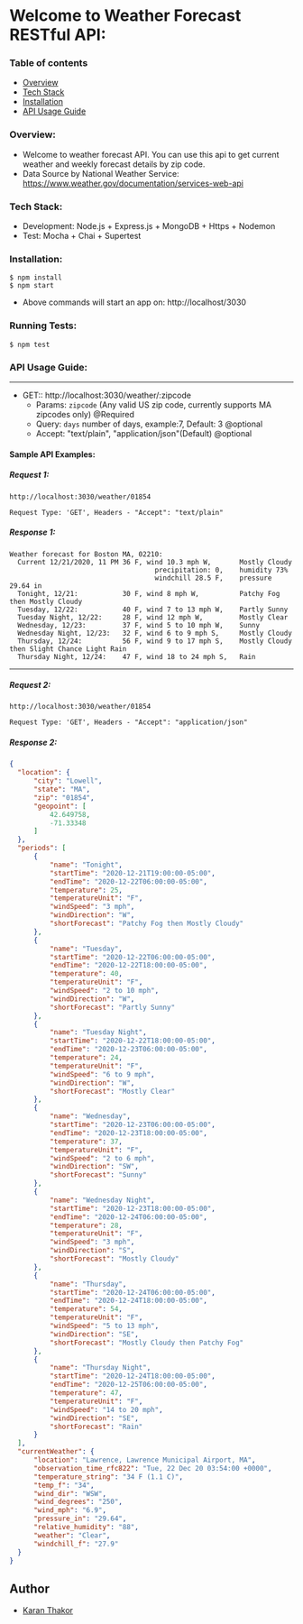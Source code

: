 # Welcome to Weather Forecast RESTful API:

### Table of contents
* [Overview](#overview)
* [Tech Stack](#tech-stack)
* [Installation](#installation)
* [API Usage Guide](#api-usage-guide)

### Overview:
- Welcome to weather forecast API. You can use this api to get current weather and weekly forecast details by zip code. 
- Data Source by National Weather Service: https://www.weather.gov/documentation/services-web-api

### Tech Stack:
- Development: Node.js + Express.js + MongoDB + Https + Nodemon
- Test: Mocha + Chai + Supertest

### Installation:
```
$ npm install
$ npm start
```
* Above commands will start an app on: http://localhost/3030

### Running Tests:
    $ npm test

### API Usage Guide:
---
- GET:: http://localhost:3030/weather/:zipcode
    - Params: `zipcode` (Any valid US zip code, currently supports MA zipcodes only) @Required
    - Query: `days` number of days, example:7, Default: 3 @optional
    - Accept: "text/plain", "application/json"(Default) @optional

#### Sample API Examples:
##### Request 1: 


    http://localhost:3030/weather/01854

    Request Type: 'GET', Headers - "Accept": "text/plain"
##### Response 1:
```
Weather forecast for Boston MA, 02210:
  Current 12/21/2020, 11 PM 36 F, wind 10.3 mph W,       Mostly Cloudy
                                    precipitation: 0,    humidity 73%
                                    windchill 28.5 F,    pressure 29.64 in
  Tonight, 12/21:           30 F, wind 8 mph W,          Patchy Fog then Mostly Cloudy
  Tuesday, 12/22:           40 F, wind 7 to 13 mph W,    Partly Sunny
  Tuesday Night, 12/22:     28 F, wind 12 mph W,         Mostly Clear
  Wednesday, 12/23:         37 F, wind 5 to 10 mph W,    Sunny
  Wednesday Night, 12/23:   32 F, wind 6 to 9 mph S,     Mostly Cloudy
  Thursday, 12/24:          56 F, wind 9 to 17 mph S,    Mostly Cloudy then Slight Chance Light Rain
  Thursday Night, 12/24:    47 F, wind 18 to 24 mph S,   Rain
```
---
##### Request 2: 


    http://localhost:3030/weather/01854

    Request Type: 'GET', Headers - "Accept": "application/json"

##### Response 2:
  ```json
{
    "location": {
        "city": "Lowell",
        "state": "MA",
        "zip": "01854",
        "geopoint": [
            42.649758,
            -71.33348
        ]
    },
    "periods": [
        {
            "name": "Tonight",
            "startTime": "2020-12-21T19:00:00-05:00",
            "endTime": "2020-12-22T06:00:00-05:00",
            "temperature": 25,
            "temperatureUnit": "F",
            "windSpeed": "3 mph",
            "windDirection": "W",
            "shortForecast": "Patchy Fog then Mostly Cloudy"
        },
        {
            "name": "Tuesday",
            "startTime": "2020-12-22T06:00:00-05:00",
            "endTime": "2020-12-22T18:00:00-05:00",
            "temperature": 40,
            "temperatureUnit": "F",
            "windSpeed": "2 to 10 mph",
            "windDirection": "W",
            "shortForecast": "Partly Sunny"
        },
        {
            "name": "Tuesday Night",
            "startTime": "2020-12-22T18:00:00-05:00",
            "endTime": "2020-12-23T06:00:00-05:00",
            "temperature": 24,
            "temperatureUnit": "F",
            "windSpeed": "6 to 9 mph",
            "windDirection": "W",
            "shortForecast": "Mostly Clear"
        },
        {
            "name": "Wednesday",
            "startTime": "2020-12-23T06:00:00-05:00",
            "endTime": "2020-12-23T18:00:00-05:00",
            "temperature": 37,
            "temperatureUnit": "F",
            "windSpeed": "2 to 6 mph",
            "windDirection": "SW",
            "shortForecast": "Sunny"
        },
        {
            "name": "Wednesday Night",
            "startTime": "2020-12-23T18:00:00-05:00",
            "endTime": "2020-12-24T06:00:00-05:00",
            "temperature": 28,
            "temperatureUnit": "F",
            "windSpeed": "3 mph",
            "windDirection": "S",
            "shortForecast": "Mostly Cloudy"
        },
        {
            "name": "Thursday",
            "startTime": "2020-12-24T06:00:00-05:00",
            "endTime": "2020-12-24T18:00:00-05:00",
            "temperature": 54,
            "temperatureUnit": "F",
            "windSpeed": "5 to 13 mph",
            "windDirection": "SE",
            "shortForecast": "Mostly Cloudy then Patchy Fog"
        },
        {
            "name": "Thursday Night",
            "startTime": "2020-12-24T18:00:00-05:00",
            "endTime": "2020-12-25T06:00:00-05:00",
            "temperature": 47,
            "temperatureUnit": "F",
            "windSpeed": "14 to 20 mph",
            "windDirection": "SE",
            "shortForecast": "Rain"
        }
    ],
    "currentWeather": {
        "location": "Lawrence, Lawrence Municipal Airport, MA",
        "observation_time_rfc822": "Tue, 22 Dec 20 03:54:00 +0000",
        "temperature_string": "34 F (1.1 C)",
        "temp_f": "34",
        "wind_dir": "WSW",
        "wind_degrees": "250",
        "wind_mph": "6.9",
        "pressure_in": "29.64",
        "relative_humidity": "88",
        "weather": "Clear",
        "windchill_f": "27.9"
    }
}
  ```
## Author
- [Karan Thakor](https://www.linkedin.com/in/karansinh-thakor/)
